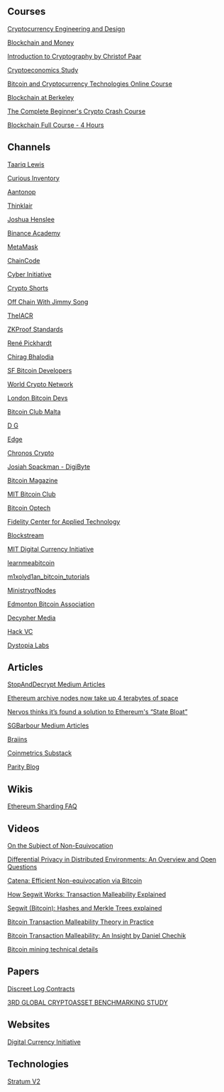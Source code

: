 Courses
-------
[Cryptocurrency Engineering and Design](https://ocw.mit.edu/courses/media-arts-and-sciences/mas-s62-cryptocurrency-engineering-and-design-spring-2018/lecture-videos/)

[Blockchain and Money](https://ocw.mit.edu/courses/sloan-school-of-management/15-s12-blockchain-and-money-fall-2018/video-lectures/)

[Introduction to Cryptography by Christof Paar](https://www.youtube.com/channel/UC1usFRN4LCMcfIV7UjHNuQg/videos)

[Cryptoeconomics Study](https://www.youtube.com/channel/UCGagQMCWglF-oGt8HKZfHNg/videos)

[Bitcoin and Cryptocurrency Technologies Online Course](https://www.youtube.com/channel/UCNcSSleedtfyDuhBvOQzFzQ/videos)

[Blockchain at Berkeley](https://www.youtube.com/c/BlockchainatBerkeley/videos)

[The Complete Beginner's Crypto Crash Course](https://www.youtube.com/playlist?list=PLU52pNodXIGdM6XDgHVG7DsPytlsrR_6b)

[Blockchain Full Course - 4 Hours](https://www.youtube.com/watch?v=QCvL-DWcojc)

Channels
-------
[Taariq Lewis](https://www.youtube.com/c/TaariqLewis/videos)

[Curious Inventory](https://www.youtube.com/c/CuriousInventor/videos)

[Aantonop](https://www.youtube.com/c/aantonop/videos)

[Thinklair](https://www.youtube.com/c/Thinklair/videos)

[Joshua Henslee](https://www.youtube.com/user/jhenslee11/videos)

[Binance Academy](https://www.youtube.com/c/BinanceAcademy/videos)

[MetaMask](https://www.youtube.com/channel/UCcizsiFcuxMrSWcPAuSNbuA/videos)

[ChainCode](https://www.youtube.com/channel/UC9OcX1kIjsowRRZzl8tD27w/videos)

[Cyber Initiative](https://www.youtube.com/channel/UClTL-ZUsrWuNMP4zy-PWByw/videos)

[Crypto Shorts](https://www.youtube.com/channel/UCk0r9S76wngNPJb_GlhJYdw)

[Off Chain With Jimmy Song](https://www.youtube.com/c/OffChainwithJimmySong/videos)

[TheIACR](https://www.youtube.com/user/TheIACR/videos)

[ZKProof Standards](https://www.youtube.com/channel/UC79GUI9SBNnfmJOQyHDrrPQ/videos)

[René Pickhardt](https://www.youtube.com/c/RenePickhardt/videos)

[Chirag Bhalodia](https://www.youtube.com/c/ChiragBhalodia/videos)

[SF Bitcoin Developers](https://www.youtube.com/channel/UCREs0ConyCR2sEFf-DrLRMw)

[World Crypto Network](https://www.youtube.com/user/WorldCryptoNetwork)

[London Bitcoin Devs](https://www.youtube.com/channel/UCAcGdRw9Q-Ga_0Eap9_D_NQ)

[Bitcoin Club Malta](https://www.youtube.com/channel/UCdr0aOeasnd2jwpxv3Gqf-w)

[D G](https://www.youtube.com/channel/UCvGwAqJQ9YKTtak9UznfTAw/videos)

[Edge](https://www.youtube.com/channel/UCJaTFo0_z9lEG_v7L_LT2pw)

[Chronos Crypto](https://www.youtube.com/user/ChronosCrypto)

[Josiah Spackman - DigiByte](https://www.youtube.com/channel/UC0LyKbC_naDVJJ-FtSVo5eA)

[Bitcoin Magazine](https://www.youtube.com/channel/UCtOV5M-T3GcsJAq8QKaf0lg)

[MIT Bitcoin Club](https://www.youtube.com/user/MITBitcoinClub)

[Bitcoin Optech](https://www.youtube.com/channel/UCUyjLD_zRr4F8nKaCtZHXUg)

[Fidelity Center for Applied Technology](https://www.youtube.com/user/fidelitylabs)

[Blockstream](https://www.youtube.com/channel/UCZNt3fZazX9cwWcC9vjDJ4Q)

[MIT Digital Currency Initiative](https://www.youtube.com/channel/UCJkYmuzqAnIKn3NPg5lc0Wg)

[learnmeabitcoin](https://www.youtube.com/c/learnmeabitcoin/videos)

[m1xolyd1an_bitcoin_tutorials](https://www.youtube.com/c/m1xolyd1an_bitcoin_tutorials/videos)

[MinistryofNodes](https://www.youtube.com/c/MinistryofNodes/videos)

[Edmonton Bitcoin Association](https://www.youtube.com/channel/UCi7nCJZjbjWDvQ00klJbTbQ/videos)

[Decypher Media](https://www.youtube.com/c/DecypherMedia/videos)

[Hack VC](https://www.youtube.com/channel/UCrKXfP5OnSUBth2JLjCbkMQ/videos)

[Dystopia Labs](https://www.youtube.com/channel/UCocMXOTuCPm6THYRNbe2DsA/videos)

Articles
-------
[StopAndDecrypt Medium Articles](https://hackernoon.com/u/stopanddecrypt)

[Ethereum archive nodes now take up 4 terabytes of space](https://decrypt.co/24779/ethereum-archive-nodes-now-take-up-4-terabytes-of-space)

[Nervos thinks it’s found a solution to Ethereum's “State Bloat”](https://decrypt.co/9702/nervos-thinks-its-found-a-solution-to-state-bloat)

[SGBarbour Medium Articles](https://sgbarbour.medium.com/)

[Braiins](https://braiins.com/blog)

[Coinmetrics Substack](https://coinmetrics.substack.com/)

[Parity Blog](https://www.parity.io/blog)

Wikis
-------
[Ethereum Sharding FAQ](https://eth.wiki/sharding/Sharding-FAQs)

Videos
-------
[On the Subject of Non-Equivocation](https://www.youtube.com/watch?v=Ljayjau9-E0)

[Differential Privacy in Distributed Environments: An Overview and Open Questions](https://www.youtube.com/watch?v=A8GhByIEwrM)

[Catena: Efficient Non-equivocation via Bitcoin](https://www.youtube.com/watch?v=Xz12PbLSeVc)

[How Segwit Works: Transaction Malleability Explained](https://www.youtube.com/watch?v=zd6Xio3Pc1Y)

[Segwit (Bitcoin): Hashes and Merkle Trees explained](https://www.youtube.com/watch?v=3DhSYXjLEWE)

[Bitcoin Transaction Malleability Theory in Practice](https://www.youtube.com/watch?v=bmxu3r_CUKE)

[Bitcoin Transaction Malleability: An Insight by Daniel Chechik](https://www.youtube.com/watch?v=uaB45x_6Ba0)

[Bitcoin mining technical details](https://www.youtube.com/watch?v=-s0F5f7Z2zM)

Papers
------
[Discreet Log Contracts](https://adiabat.github.io/dlc.pdf)

[3RD GLOBAL CRYPTOASSET BENCHMARKING STUDY](https://www.jbs.cam.ac.uk/wp-content/uploads/2021/01/2021-ccaf-3rd-global-cryptoasset-benchmarking-study.pdf)

Websites
------
[Digital Currency Initiative](https://dci.mit.edu/)

Technologies
------
[Stratum V2](https://braiins.com/stratum-v2)
